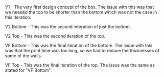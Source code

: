 V1 - The very first design concept of the box. The issue with this was that we needed the top to be shorter than the bottom which was not the case in this iteration.

V2 Bottom - This was the second interation of just the bottom.

V2 Top - This was the second iteration of the top.

VF Bottom -  This was the final iteration of the bottom. The issue with this was that the print time was too long, so we had to reduce the thicknesses of some of the walls.

VF Top - This was the final iteration of the top. The issue was the same as stated for "VF Bottom".
